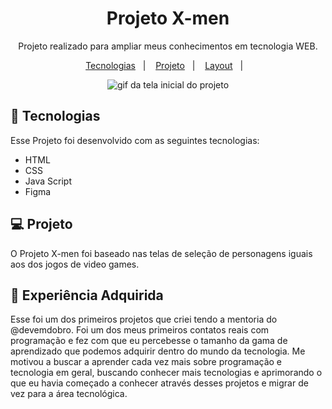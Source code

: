 <h1 align="center">Projeto X-men</h1>

<p align="center">Projeto realizado para ampliar meus conhecimentos em tecnologia WEB.
</p>

<p align="center">
  <a href="#-tecnologias">Tecnologias</a>&nbsp;&nbsp;&nbsp;|&nbsp;&nbsp;&nbsp;
  <a href="#-projeto">Projeto</a>&nbsp;&nbsp;&nbsp;|&nbsp;&nbsp;&nbsp;
  <a href="#-layout">Layout</a>&nbsp;&nbsp;&nbsp;|&nbsp;&nbsp;&nbsp;
</p>

<p align="center">
<img src="./animacao.gif" alt="gif da tela inicial do projeto">
</p>

## 🚀 Tecnologias

Esse Projeto foi desenvolvido com as seguintes tecnologias:

- HTML
- CSS
- Java Script
- Figma

## 💻 Projeto

O Projeto X-men foi baseado nas telas de seleção de personagens iguais aos dos jogos de video games.

## 🧠 Experiência Adquirida
Esse foi um dos primeiros projetos que criei tendo a mentoria do @devemdobro. Foi um dos meus primeiros contatos reais com programação e fez com que eu percebesse o tamanho da gama de aprendizado que podemos adquirir dentro do mundo da tecnologia. Me motivou a buscar a aprender cada vez mais sobre programação e tecnologia em geral, buscando conhecer mais tecnologias e aprimorando o que eu havia começado a conhecer através desses projetos e migrar de vez para a área tecnológica.

